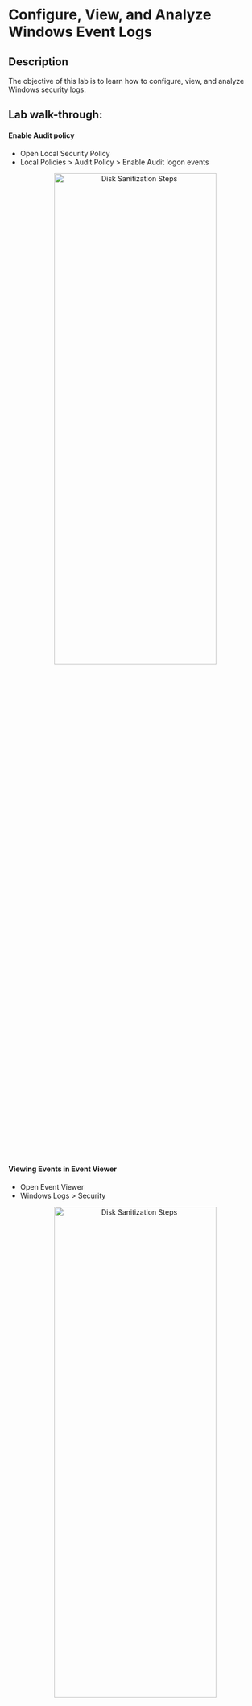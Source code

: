 <h1>Configure, View, and Analyze Windows Event Logs</h1>

<h2>Description</h2>

The objective of this lab is to learn how to configure, view, and analyze Windows security logs.
<h2>Lab walk-through:</h2>

#### Enable Audit policy
- Open Local Security Policy
- Local Policies > Audit Policy > Enable Audit logon events

<p align="center"><img src="https://i.imgur.com/CJDUu5N.png" height="50%" width="80%" alt="Disk Sanitization Steps"/>
<br />

#### Viewing Events in Event Viewer
- Open Event Viewer
- Windows Logs > Security
<p align="center"><img src="https://i.imgur.com/aW1OEnU.png" height="50%" width="80%" alt="Disk Sanitization Steps"/>
<br />
 
- in the right panel we can filter the log for event ID 4625 (logon failure):
<p align="center">
<img src="https://i.imgur.com/SX3S1Ue.png" height="50%" width="80%" alt="Disk Sanitization Steps"/>
<br />
<br />
<p align="center"><img src="https://i.imgur.com/RfgZZ7G.png" height="50%" width="80%" alt="Disk Sanitization Steps"/>

- C:\Windows\System32\winevt\Logs to view the system logs:
<p align="center"><img src="https://i.imgur.com/pwVpKyD.png" height="50%" width="80%" alt="Disk Sanitization Steps"/><br />

We can double-click on any log to view a detailed information about the captured event.br />

This concludes the demonstration showing how to configure, view and analyze Windows event logs.
